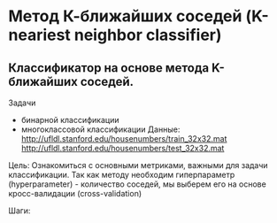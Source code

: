 # Метод К-ближайших соседей (K-neariest neighbor classifier)

## Классификатор на основе метода K-ближайших соседей.

Задачи
- бинарной классификации 
- многоклассовой классификации 
Данные: 
http://ufldl.stanford.edu/housenumbers/train_32x32.mat
http://ufldl.stanford.edu/housenumbers/test_32x32.mat

Цель: Ознакомиться с основными метриками, важными для задачи классификации. Так как методу необходим гиперпараметр (hyperparameter) - количество соседей, мы выберем его на основе кросс-валидации (cross-validation)

Шаги:
